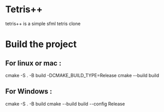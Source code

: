 # Tetris++
tetris++ is a simple sfml tetris clone


# Build the project
## For linux or mac : 
cmake -S . -B build -DCMAKE_BUILD_TYPE=Release
cmake --build build

## For Windows :

cmake -S . -B build
cmake --build build --config Release
